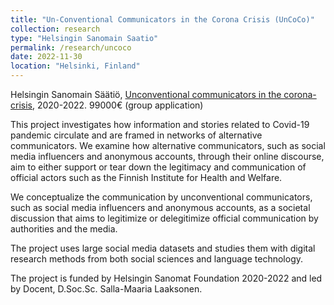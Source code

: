```yaml
---
title: "Un-Conventional Communicators in the Corona Crisis (UnCoCo)"
collection: research
type: "Helsingin Sanomain Saatio"
permalink: /research/uncoco
date: 2022-11-30
location: "Helsinki, Finland"
---
```

 
Helsingin Sanomain Säätiö, [Unconventional communicators in the corona-crisis](https://blogs.helsinki.fi/uncocoproject/), 2020-2022. 99000€ (group application)

This project investigates how information and stories related to Covid-19 pandemic circulate and are framed in networks of alternative communicators. We examine how alternative communicators, such as social media influencers and anonymous accounts, through their online discourse, aim to either support or tear down the legitimacy and communication of official actors such as the Finnish Institute for Health and Welfare.

We conceptualize the communication by unconventional communicators, such as social media influencers and anonymous accounts, as a societal discussion that aims to legitimize or delegitimize official communication by authorities and the media.

The project uses large social media datasets and studies them with digital research methods from both social sciences and language technology.

The project is funded by Helsingin Sanomat Foundation 2020-2022 and led by Docent, D.Soc.Sc. Salla-Maaria Laaksonen.

